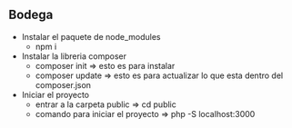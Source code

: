## Bodega

- Instalar el paquete de node_modules
  - npm i
- Instalar la libreria composer
  - composer init => esto es para instalar
  - composer update => esto es para actualizar lo que esta dentro del composer.json
- Iniciar el proyecto
  - entrar a la carpeta public => cd public
  - comando para iniciar el proyecto => php -S localhost:3000
